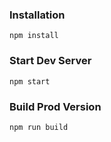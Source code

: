 
### Installation

```
npm install
```

### Start Dev Server

```
npm start
```

### Build Prod Version

```
npm run build
```